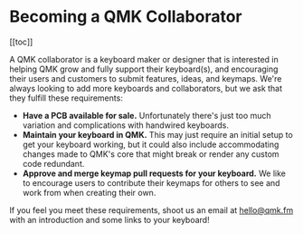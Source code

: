 # Becoming a QMK Collaborator

[[toc]]

A QMK collaborator is a keyboard maker or designer that is interested in helping QMK grow and fully support their keyboard(s), and encouraging their users and customers to submit features, ideas, and keymaps. We're always looking to add more keyboards and collaborators, but we ask that they fulfill these requirements:

* **Have a PCB available for sale.** Unfortunately there's just too much variation and complications with handwired keyboards.
* **Maintain your keyboard in QMK.** This may just require an initial setup to get your keyboard working, but it could also include accommodating changes made to QMK's core that might break or render any custom code redundant.
* **Approve and merge keymap pull requests for your keyboard.** We like to encourage users to contribute their keymaps for others to see and work from when creating their own.

If you feel you meet these requirements, shoot us an email at hello@qmk.fm with an introduction and some links to your keyboard!
